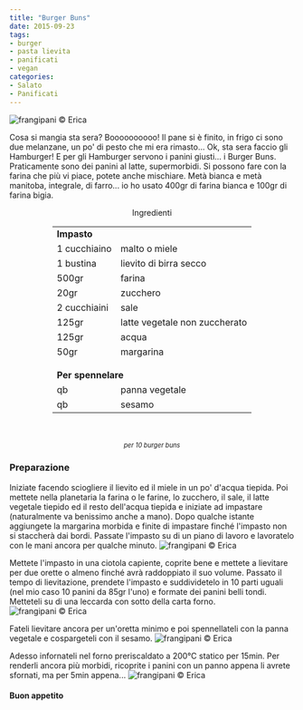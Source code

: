 ```yaml
---
title: "Burger Buns"
date: 2015-09-23
tags:
- burger
- pasta lievita
- panificati
- vegan
categories:
- Salato
- Panificati
---
```

![](header.jpg "frangipani © Erica")

Cosa si mangia sta sera? Boooooooooo! Il pane si è finito, in frigo ci sono due melanzane, un po' di pesto che mi era rimasto... Ok, sta sera faccio gli Hamburger! E per gli Hamburger servono i panini giusti... i Burger Buns. Praticamente sono dei panini al latte, supermorbidi. Si possono fare con la farina che più vi piace, potete anche mischiare. Metà bianca e metà manitoba, integrale, di farro... io ho usato 400gr di farina bianca e 100gr di farina bigia.

<div id="wrapper" style="text-align: center">
  <div id="yourdiv" style="display: inline-block;">
    <div class="ingredients">
      <div class="ingredients-title">Ingredienti</div>
      <table>
        <tbody>
          <tr>
            <td colspan="2"><b>Impasto</b></td>
          </tr>
          <tr>
            <td>1 cucchiaino</td>
            <td>malto o miele</td>
          </tr>
          <tr>
            <td>1 bustina</td>
            <td>lievito di birra secco</td>
          </tr>
          <tr>
            <td>500gr</td>
            <td>farina</td>
          </tr>
          <tr>
            <td>20gr</td>
            <td>zucchero</td>
          </tr>
          <tr>
            <td>2 cucchiaini</td>
            <td>sale</td>
          </tr>
          <tr>
            <td>125gr</td>
            <td>latte vegetale non zuccherato</td>
          </tr>
          <tr>
            <td>125gr</td>
            <td>acqua</td>
          </tr>
          <tr>
            <td>50gr</td>
            <td>margarina</td>
          </tr>
          <tr style="height: 15px;"></tr>
          <tr>          
            <td colspan="2"><b>Per spennelare</b></td>
          </tr>
          <tr>
            <td>qb</td>
            <td>panna vegetale</td>
          </tr>
          <tr>
            <td>qb</td>
            <td>sesamo</td>
          </tr>
        </tbody>
      </table>
      <br></br>
      <i class="pull-right" style="font-size: 80%;">per 10 burger buns</i>
    </div>
  </div>
</div>


<h3>
  <font color="grey">
    <i class="fa fa-cogs"></i>
  </font> Preparazione
</h3>

Iniziate facendo sciogliere il lievito ed il miele in un po' d'acqua tiepida. Poi mettete nella planetaria la farina o le farine, lo zucchero, il sale, il latte vegetale tiepido ed il resto dell'acqua tiepida e iniziate ad impastare (naturalmente va benissimo anche a mano). Dopo qualche istante aggiungete la margarina morbida e finite di impastare finché l'impasto non si staccherà dai bordi. Passate l'impasto su di un piano di lavoro e lavoratelo con le mani ancora per qualche minuto. 
![](impasto.jpg "frangipani © Erica")

Mettete l'impasto in una ciotola capiente, coprite bene e mettete a lievitare per due orette o almeno finché avrà raddoppiato il suo volume. Passato il tempo di lievitazione, prendete l'impasto e suddividetelo in 10 parti uguali (nel mio caso 10 panini da 85gr l'uno) e formate dei panini belli tondi. Metteteli su di una leccarda con sotto della carta forno.
![](teglia.jpg "frangipani © Erica")

Fateli lievitare ancora per un'oretta minimo e poi spennellateli con la panna vegetale e cospargeteli con il sesamo.
![](infornare.jpg "frangipani © Erica")

Adesso infornateli nel forno preriscaldato a 200°C statico per 15min. Per renderli ancora più morbidi, ricoprite i panini con un panno appena li avrete sfornati, ma per 5min appena...
![](risultato.jpg "frangipani © Erica")


<h4>Buon appetito
  <font color="red">
    <i class="fa fa-smile-o"></i>
  </font>
</h4>